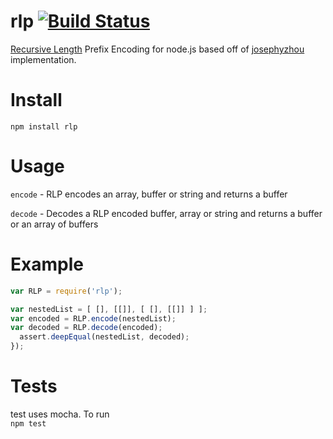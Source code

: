 rlp [![Build Status](https://travis-ci.org/wanderer/rlp.png?branch=master)](https://travis-ci.org/wanderer/rlp)
===

[Recursive Length]( https://github.com/ethereum/wiki/wiki/%5BEnglish%5D-RLP) Prefix Encoding for node.js based off of [josephyzhou](https://github.com/josephyzhou) implementation.

Install
======
`npm install rlp`

Usage
=====

`encode` - RLP encodes an array, buffer or string and returns a buffer

`decode` - Decodes a RLP encoded buffer, array or string and returns a buffer or an array of buffers

Example
=======

```javascript
var RLP = require('rlp'); 

var nestedList = [ [], [[]], [ [], [[]] ] ];
var encoded = RLP.encode(nestedList);
var decoded = RLP.decode(encoded);
  assert.deepEqual(nestedList, decoded);
});
```

Tests
=====
test uses mocha. To run  
`npm test`
